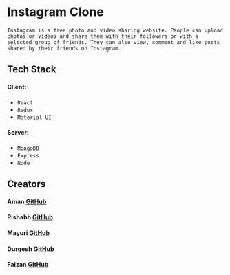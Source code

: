 # Instagram Clone

`Instagram is a free photo and video sharing website. People can upload photos or videos and share them with their followers or with a selected group of friends. They can also view, comment and like posts shared by their friends on Instagram.`

<!-- ---
## [Video Presentation ](https://youtu.be/i6cz8IRRaZ8)
--- -->

## <!-- ## [Blog Link](https://purpllecloneteam.blogspot.com/2021/12/purplle-website-clone.html) -->

## Tech Stack

#### Client:

- `React`
- `Redux`
- `Material UI`

#### Server:

- `MongoDB`
- `Express`
- `Node`

<!-- ---
## Features
##### - User can post photo.
##### - They can use this website from any device.
##### - They can fallow unfallow other users.
##### - They can like and comment on other users profile.
---
## Page and Responsibilities
---

- **login-In Page**
##### here is the landing page of Instagram
![Landing Page]()

---

- **Home page**

![Sign In Page]()


---

- **User Profile Page**
##### Users Posts
![Profile Page]()

---

- **Photo Upload**
##### Here User can post photo
![Product Details Page]()

---
- **Messaging Page**
##### From here user can with other user
![Cart Page]()

--- -->

<!--
### How To Use
Users can log in into purplle by clicking the login button and fill in the right credentials,
new users can register themself by clicking on the register button and fill a simple form, after successful
login user can start shopping, they can choose the category that they like also they can sort the product
according to their choice, after choosing a product they can add it to the cart or keep it on the wishlist.
They can place an order by simply clicking on the place order button after that they will get notified that their
 order has been successfully placed.

 -->

## Creators

#### Aman [GitHub](https://github.com/Amanfw13064)

#### Rishabh [GitHub](https://github.com/rishu11081998)

#### Mayuri [GitHub](https://github.com/mayuriwasu1)

#### Durgesh [GitHub](https://github.com/Durgesh2601)

#### Faizan [GitHub](https://github.com/faazah)
